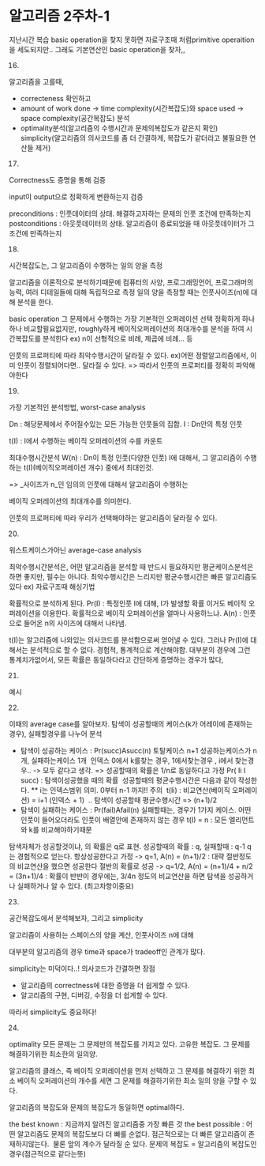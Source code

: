 # 알고리즘 2주차-1

지난시간 복습
basic operation을 찾지 못하면 자료구조때 처럼primitive operaition을 세도되지만..
그래도 기본연산인 basic operation을 찾자,,

16)
알고리즘을 고를때,
- correcteness 확인하고
- amount of work done -> time complexity(시간복잡도)와 space used -> space complexity(공간복잡도) 분석
- optimality분석(알고리즘의 수행시간과 문제의복잡도가 같은지 확인) simplicity(알고리즘의 의사코드를 좀 더 간결하게, 복잡도가 같더라고 불필요한 연산들 제거)

17)
Correctness도 증명을 통해 검증

input이 output으로 정확하게 변환하는지 검증

preconditions : 인풋데이터의 상태. 해결하고자하는 문제의 인풋 조건에 만족하는지
postconditions : 아웃풋데이터의 상태. 알고리즘이 종료되었을 때 아웃풋데이터가 그 조건에 만족하는지

18)
시간복잡도는, 그 알고리즘이 수행하는 일의 양을 측정

알고리즘을 이론적으로 분석하기때문에 컴퓨터의 사양, 프로그래밍언어, 프로그래머의 능력, 여러 디테일들에 대해 독립적으로 측정
일의 양을 측정할 때는 인풋사이즈(n)에 대해 분석을 한다.

basic operation
그 문제에서 수행하는 가장 기본적인 오퍼레이션 선택
정확하게 하나하나 비교할필요없지만, 
roughly하게 베이직오퍼레이션의 최대개수를 분석을 하여 시간복잡도를 분석한다
ex) n이 선형적으로 비례, 제곱에 비례… 등

인풋의 프로퍼티에 따라 최악수행시간이 달라질 수 있다.
ex)어떤 정렬알고리즘에서, 이미 인풋이 정렬되어다면.. 달라질 수 있다.
=> 따라서 인풋의 프로퍼티를 정확히 파악해야한다

19)
가장 기본적인 분석방법, worst-case analysis

Dn : 해당문제에서 주어질수있는 모든 가능한 인풋들의 집합.
I : Dn안의 특정 인풋

t(I) : I에서 수행하는 베이직 오퍼레이션의 수를 카운트

최대수행시간분석
W(n) : Dn이 특정 인풋(다양한 인풋) I에 대해서, 
	그 알고리즘이 수행하는 t(I)(베이직오퍼레이션 개수) 중에서 최대인것.

=> _사이즈가 n_인 임의의 인풋에 대해서 알고리즘이 수행하는

베이직 오퍼레이션의 최대개수를 의미한다.

인풋의 프로퍼티에 따라 우리가 선택해야하는 알고리즘이 달라질 수 있다.

20)
워스트케이스가아닌 average-case analysis

최악수행시간분석은, 어떤 알고리즘을 분석할 때 반드시 필요하지만
평균케이스분석은 하면 좋지만, 필수는 아니다.
최악수행시간은 느리지만 평균수행시간은 빠른 알고리즘도 있다 ex) 자료구조때 해싱기법

확률적으로 분석하게 된다.
Pr(I) : 특정인풋 I에 대해, I가 발생할 확률
이거도 베이직 오퍼레이션을 이용한다.
확률적으로 베이직 오퍼레이션을 얼마나 사용하느냐.
A(n) : 인풋으로 들어온 n의 사이즈에 대해서 나타냄.
	
t(I)는 알고리즘에 나와있는 의사코드를 분석함으로써 얻어낼 수 있다.
그러나 Pr(I)에 대해서는 분석적으로 할 수 없다. 경험적, 통계적으로 계산해야함.
대부분의 경우에 그런 통계치가없어서, 모든 확률은 동일하다라고 간단하게 증명하는 경우가 많다,

21)
예시

22)
이때의 average case를 알아보자.
탐색이 성공할때의 케이스(k가 어레이에 존재하는경우), 실패할경우를 나누어 분석

- 탐색이 성공하는 케이스 : Pr(succ)Asucc(n) 토탈케이스 n+1 성공하는케이스가 n개, 실패하는케이스 1개  인덱스 0에서 k를찾는 경우, 1에서찾는경우 , i에서 찾는경우.. -> 모두 같다고 생각. => 성공할때의 확률은 1/n로 동일하다고 가정 Pr( Ii l succ) : 탐색이성공했을 때의 확률  성공할때의 평균수행시간은 다음과 같이 작성한다. ** i는 인덱스범위 의미. 0부터 n-1 까지!! 주의  t(Ii) : 비교연산(베이직 오퍼레이션) = i+1 (인덱스 + 1)  .. 탐색이 성공할때 평균수행시간 => (n+1)/2
- 탐색이 실패하는 케이스 : Pr(fail)Afail(n) 실패할때는, 경우가 1가지 케이스. 어떤 인풋이 들어오더라도 인풋이 배열안에 존재하지 않는 경우 t(I) = n : 모든 엘리먼트와 k를 비교해야하기때문

탐색자체가 성공할것이냐, 의 확률은 q로 표현.
성공할때의 확률 : q, 실패할때 : q-1
q는 경험적으로 얻는다.
항상성공한다고 가정 -> q=1, A(n) = (n+1)/2 : 대략 절반정도의 비교연산을 했으면 성공한다
절반의 확률로 성공 -> q=1/2, A(n) = (n+1)/4 + n/2 = (3n+1)/4 : 확률이 반반이 경우에는, 3/4n 정도의 비교연산을 하면 탐색을 성공하거나 실패하거나 알 수 있다. (최고차항이중요)

23)
공간복잡도에서 분석해보자, 그리고 simplicity

알고리즘이 사용하는 스페이스의 양을 계산, 인풋사이즈 n에 대해

대부분의 알고리즘의 경우 time과 space가 tradeoff인 관계가 많다.

simplicity는 미덕이다..!
의사코드가 간결하면 장점
- 알고리즘의 correctness에 대한 증명을 더 쉽게할 수 있다.
- 알고리즘의 구현, 디버깅, 수정을 더 쉽게할 수 있다.

따라서 simplicity도 중요하다!

24)
optimality
모든 문제는 그 문제만의 복잡도를 가지고 있다. 고유한 복잡도.
그 문제를 해결하기위한 최소한의 일의양.

알고리즘의 클래스, 즉 베이직 오퍼레이션을 먼저 선택하고
그 문제를 해결하기 위한 최소 베이직 오퍼레이션의 개수를 세면
그 문제를 해결하기위한 최소 일의 양을 구할 수 있다.

알고리즘의 복잡도와 문제의 복잡도가 동일하면 optimal하다.

the best known : 지금까지 알려진 알고리즘중 가장 빠른 것
the best possible : 어떤 알고리즘도 문제의 복잡도보다 더 빠를 순없다. 점근적으로는 더 빠른 알고리즘이 존재하지않는다. 				물론 앞의 계수가 달라질 순 있다.
				문제의 복잡도 = 알고리즘의 복잡도인 경우(점근적으로 같다는뜻)

